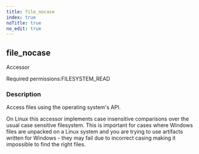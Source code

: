 ```yaml
---
title: file_nocase
index: true
noTitle: true
no_edit: true
---
```




<div class="vql_item"></div>


## file_nocase
<span class='vql_type label label-warning pull-right page-header'>Accessor</span>


<span class="permission_list vql_type">Required permissions:</span><span class="permission_list linkcolour label label-important">FILESYSTEM_READ</span>

### Description

Access files using the operating system's API.

On Linux this accessor implements case insensitive comparisons
over the usual case sensitive filesystem. This is important for
cases where Windows files are unpacked on a Linux system and you
are trying to use artifacts written for Windows - they may fail
due to incorrect casing making it impossible to find the right
files.


